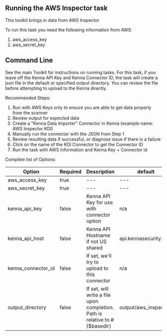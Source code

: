 ## Running the AWS Inspector task 

This toolkit brings in data from AWS Inspector

To run this task you need the following information from AWS: 

1. aws_access_key
2. aws_secret_key


## Command Line

See the main Toolkit for instructions on running tasks. For this task, if you leave off the Kenna API Key and Kenna Connector ID, the task will create a json file in the default or specified output directory. You can review the file before attempting to upload to the Kenna directly.

Recommended Steps: 

1. Run with AWS Keys only to ensure you are able to get data properly from the scanner
2. Review output for expected data
3. Create a "Kenna Data Importer" Connector in Kenna (example name: AWS Inspector KDI) 
4. Manually run the connector with the JSON from Step 1 
5. Review resulting data if successful, or diagnose issue if there is a failure
6. Click on the name of the KDI Connector to get the Connector ID
7. Run the task with AWS Information and Kenna Key + Connector id



Complete list of Options:

| Option | Required | Description | default |
| --- | --- | --- | --- |
| aws_access_key | true |  --- | --- |
| aws_secret_key | true | --- | --- |
| kenna_api_key | false | Kenna API Key for use with connector option | n/a |
| kenna_api_host | false | Kenna API Hostname if not US shared | api.kennasecurity.com |
| kenna_connector_id | false | If set, we'll try to upload to this connector | n/a |
| output_directory | false | If set, will write a file upon completion. Path is relative to #{$basedir} | output/aws_inspector |
